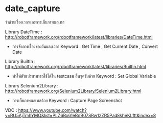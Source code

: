 # date_capture

ว่าด้วยเรื่องเวลาและการเก็บภาพผลเทส

Library  DateTime : http://robotframework.org/robotframework/latest/libraries/DateTime.html
* การจัดการเรื่องของวันและเวลา Keyword : Get Time , Get Current Date , Convert Date 

Library  BuiltIn : http://robotframework.org/robotframework/latest/libraries/BuiltIn.html
* ทำให้ตัวแปรสามารถใช้ได้ใน testcase อื่นๆครับด้วย Keyword : Set Global Variable

Library  Selenium2Library : http://robotframework.org/Selenium2Library/Selenium2Library.html
* การเก็บภาพผลเทสด้วย Keyword : Capture Page Screenshot

VDO : https://www.youtube.com/watch?v=RU5AjTmhYMQ&list=PLZ6Bx61eBnB07SRw1zZR5Pad8kheKLftt&index=8
